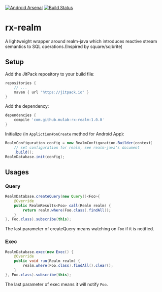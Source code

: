 [![Android Arsenal](https://img.shields.io/badge/Android%20Arsenal-rx--realm-green.svg?style=true)](https://android-arsenal.com/details/1/2803)
[![Build Status](https://travis-ci.org/mulab/rx-realm.svg?branch=master)](https://travis-ci.org/mulab/rx-realm)
# rx-realm
A lightweight wrapper around realm-java which introduces reactive stream semantics to SQL operations.(Inspired by square/sqlbrite)

## Setup

Add the JitPack repository to your build file:
```gradle
repositories {
    // ...
    maven { url "https://jitpack.io" }
}
```

Add the dependency:
```gradle
dependencies {
    compile 'com.github.mulab:rx-realm:1.0.0'
}
```

Initialize (in `Appliction#onCreate` method for Android App):
```java
RealmConfiguration config = new RealmConfiguration.Builder(context)
    // set configuration for realm, see realm-java's document
    .build();
RealmDatabase.init(config);
```

## Usages

### Query
```java
RealmDatabase.createQuery(new Query()<Foo>{
    @Override
    public RealmResults<Foo> call(Realm realm) {
        return realm.where(Foo.class).findAll();
    }
}, Foo.class).subscribe(this);
```
The last parameter of createQuery means watching on `Foo` if it is notified.

### Exec
```java
RealmDatabase.exec(new Exec() {
    @Override
    public void run(Realm realm) {
        realm.where(Foo.class).findAll().clear();
    }
}, Foo.class).subscribe(this);
```
The last parameter of exec means it will notify `Foo`.
